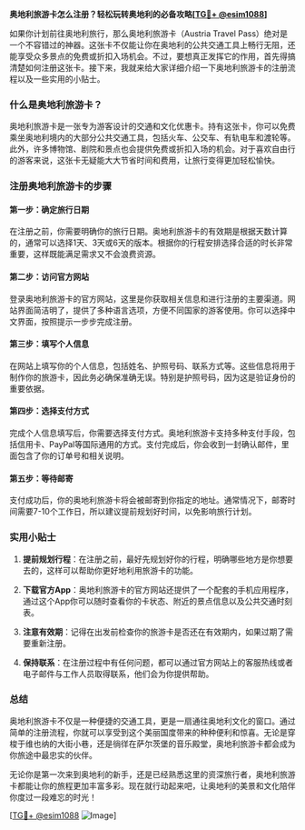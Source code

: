**奥地利旅游卡怎么注册？轻松玩转奥地利的必备攻略[[TG💪+ @esim1088](https://t.me/s/esim1088)]**

如果你计划前往奥地利旅行，那么奥地利旅游卡（Austria Travel Pass）绝对是一个不容错过的神器。这张卡不仅能让你在奥地利的公共交通工具上畅行无阻，还能享受众多景点的免费或折扣入场机会。不过，要想真正发挥它的作用，首先得搞清楚如何注册这张卡。接下来，我就来给大家详细介绍一下奥地利旅游卡的注册流程以及一些实用的小贴士。

### 什么是奥地利旅游卡？

奥地利旅游卡是一张专为游客设计的交通和文化优惠卡。持有这张卡，你可以免费乘坐奥地利境内的大部分公共交通工具，包括火车、公交车、有轨电车和渡轮等。此外，许多博物馆、剧院和景点也会提供免费或折扣入场的机会。对于喜欢自由行的游客来说，这张卡无疑能大大节省时间和费用，让旅行变得更加轻松愉快。

### 注册奥地利旅游卡的步骤

#### 第一步：确定旅行日期
在注册之前，你需要明确你的旅行日期。奥地利旅游卡的有效期是根据天数计算的，通常可以选择1天、3天或6天的版本。根据你的行程安排选择合适的时长非常重要，这样既能满足需求又不会浪费资源。

#### 第二步：访问官方网站
登录奥地利旅游卡的官方网站，这里是你获取相关信息和进行注册的主要渠道。网站界面简洁明了，提供了多种语言选项，方便不同国家的游客使用。你可以选择中文界面，按照提示一步步完成注册。

#### 第三步：填写个人信息
在网站上填写你的个人信息，包括姓名、护照号码、联系方式等。这些信息将用于制作你的旅游卡，因此务必确保准确无误。特别是护照号码，因为这是验证身份的重要依据。

#### 第四步：选择支付方式
完成个人信息填写后，你需要选择支付方式。奥地利旅游卡支持多种支付手段，包括信用卡、PayPal等国际通用的方式。支付完成后，你会收到一封确认邮件，里面包含了你的订单号和相关说明。

#### 第五步：等待邮寄
支付成功后，你的奥地利旅游卡将会被邮寄到你指定的地址。通常情况下，邮寄时间需要7-10个工作日，所以建议提前规划好时间，以免影响旅行计划。

### 实用小贴士

1. **提前规划行程**：在注册之前，最好先规划好你的行程，明确哪些地方是你想要去的，这样可以帮助你更好地利用旅游卡的功能。
   
2. **下载官方App**：奥地利旅游卡的官方网站还提供了一个配套的手机应用程序，通过这个App你可以随时查看你的卡状态、附近的景点信息以及公共交通时刻表。

3. **注意有效期**：记得在出发前检查你的旅游卡是否还在有效期内，如果过期了需要重新注册。

4. **保持联系**：在注册过程中有任何问题，都可以通过官方网站上的客服热线或者电子邮件与工作人员取得联系，他们会为你提供帮助。

### 总结

奥地利旅游卡不仅是一种便捷的交通工具，更是一扇通往奥地利文化的窗口。通过简单的注册流程，你就可以享受到这个美丽国度带来的种种便利和惊喜。无论是穿梭于维也纳的大街小巷，还是徜徉在萨尔茨堡的音乐殿堂，奥地利旅游卡都会成为你旅途中最忠实的伙伴。

无论你是第一次来到奥地利的新手，还是已经熟悉这里的资深旅行者，奥地利旅游卡都能让你的旅程更加丰富多彩。现在就行动起来吧，让奥地利的美景和文化陪伴你度过一段难忘的时光！

[[TG💪+ @esim1088](https://t.me/s/esim1088) ![Image](https://i.postimg.cc/4NQfJmqS/Snipaste-2025-05-13-00-14-12.png)]